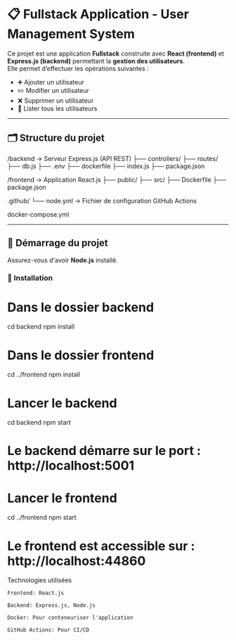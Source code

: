 # 📋 Fullstack Application - User Management System

Ce projet est une application **Fullstack** construite avec **React (frontend)** et **Express.js (backend)** permettant la **gestion des utilisateurs**.  
Elle permet d’effectuer les opérations suivantes :

- ➕ Ajouter un utilisateur
- ✏️ Modifier un utilisateur
- ❌ Supprimer un utilisateur
- 📄 Lister tous les utilisateurs

---

## 🗂️ Structure du projet

/backend -> Serveur Express.js (API REST) ├── controllers/ ├── routes/ ├── db.js ├── .env ├── dockerfile ├── index.js ├── package.json

/frontend -> Application React.js ├── public/ ├── src/ ├── Dockerfile ├── package.json

.github/ └── node.yml -> Fichier de configuration GitHub Actions

docker-compose.yml


---

## 🚀 Démarrage du projet

Assurez-vous d'avoir **Node.js** installé.

### 🔧 Installation


# Dans le dossier backend
cd backend
npm install

# Dans le dossier frontend
cd ../frontend
npm install
# Lancer le backend
cd backend
npm start
# Le backend démarre sur le port : http://localhost:5001

# Lancer le frontend
cd ../frontend
npm start
# Le frontend est accessible sur : http://localhost:44860


Technologies utilisées

    Frontend: React.js

    Backend: Express.js, Node.js
    
    Docker: Pour conteneuriser l'application

    GitHub Actions: Pour CI/CD

